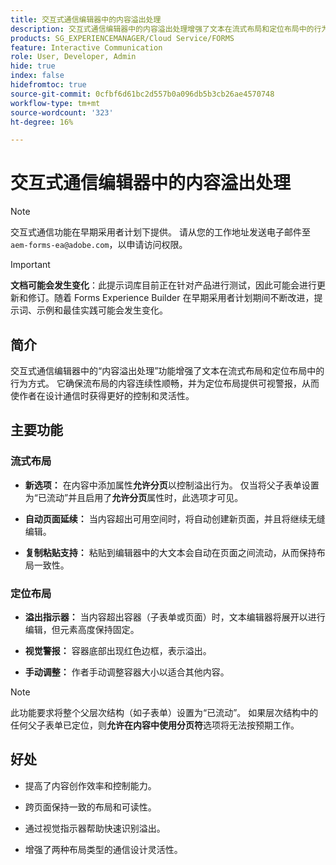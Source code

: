 ```yaml
---
title: 交互式通信编辑器中的内容溢出处理
description: 交互式通信编辑器中的内容溢出处理增强了文本在流式布局和定位布局中的行为方式。
products: SG_EXPERIENCEMANAGER/Cloud Service/FORMS
feature: Interactive Communication
role: User, Developer, Admin
hide: true
index: false
hidefromtoc: true
source-git-commit: 0cfbf6d61bc2d557b0a096db5b3cb26ae4570748
workflow-type: tm+mt
source-wordcount: '323'
ht-degree: 16%

---
```



# 交互式通信编辑器中的内容溢出处理

>[!NOTE]
>
> 交互式通信功能在早期采用者计划下提供。 请从您的工作地址发送电子邮件至 `aem-forms-ea@adobe.com`，以申请访问权限。

>[!IMPORTANT]
>
> **文档可能会发生变化**：此提示词库目前正在针对产品进行测试，因此可能会进行更新和修订。随着 Forms Experience Builder 在早期采用者计划期间不断改进，提示词、示例和最佳实践可能会发生变化。

## 简介

交互式通信编辑器中的“内容溢出处理”功能增强了文本在流式布局和定位布局中的行为方式。
它确保流布局的内容连续性顺畅，并为定位布局提供可视警报，从而使作者在设计通信时获得更好的控制和灵活性。

## 主要功能

### 流式布局

- **新选项：**
在内容中添加属性&#x200B;**允许分页**&#x200B;以控制溢出行为。 仅当将父子表单设置为“已流动”并且启用了&#x200B;**允许分页**&#x200B;属性时，此选项才可见。

- **自动页面延续：**
当内容超出可用空间时，将自动创建新页面，并且将继续无缝编辑。

- **复制粘贴支持：**
粘贴到编辑器中的大文本会自动在页面之间流动，从而保持布局一致性。

### 定位布局

- **溢出指示器：**
当内容超出容器（子表单或页面）时，文本编辑器将展开以进行编辑，但元素高度保持固定。

- **视觉警报：**
容器底部出现红色边框，表示溢出。

- **手动调整：**
作者手动调整容器大小以适合其他内容。

>[!NOTE]
>
> 此功能要求将整个父层次结构（如子表单）设置为“已流动”。 如果层次结构中的任何父子表单已定位，则&#x200B;**允许在内容中使用分页符**&#x200B;选项将无法按预期工作。

## 好处

- 提高了内容创作效率和控制能力。

- 跨页面保持一致的布局和可读性。

- 通过视觉指示器帮助快速识别溢出。

- 增强了两种布局类型的通信设计灵活性。
